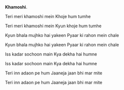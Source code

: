**Khamoshi**.

Teri meri khamoshi mein
Khoje hum tumhe

Teri meri khamoshi mein
Kyun khoje hum tumhe

Kyun bhala mujhko hai yakeen
Pyaar ki rahon mein chale

Kyun bhala mujhko hai yakeen
Pyaar ki rahon mein chale

Iss kadar sochoon main
Kya dekha hai humne

Iss kadar sochoon main
Kya dekha hai humne

Teri inn adaon pe hum
Jaaneja jaan bhi mar mite

Teri inn adaon pe hum
Jaaneja jaan bhi mar mite

